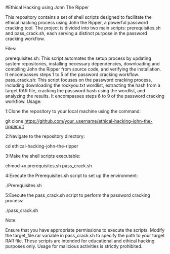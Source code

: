 #Ethical Hacking using John The Ripper

This repository contains a set of shell scripts designed to facilitate the ethical hacking process using John the Ripper, a powerful password cracking tool. The project is divided into two main scripts: prerequisites.sh and pass_crack.sh, each serving a distinct purpose in the password cracking workflow.

Files:

prerequisites.sh: This script automates the setup process by updating system repositories, installing necessary dependencies, downloading and compiling John the Ripper from source code, and verifying the installation. It encompasses steps 1 to 5 of the password cracking workflow.
pass_crack.sh: This script focuses on the password cracking process, including downloading the rockyou.txt wordlist, extracting the hash from a target RAR file, cracking the password hash using the wordlist, and analyzing the results. It encompasses steps 6 to 9 of the password cracking workflow.
Usage:

1:Clone the repository to your local machine using the command:

git clone https://github.com/your_username/ethical-hacking-john-the-ripper.git

2:Navigate to the repository directory:

cd ethical-hacking-john-the-ripper

3:Make the shell scripts executable:

chmod +x prerequisites.sh pass_crack.sh

4:Execute the Prerequisites.sh script to set up the environment:

./Prerequisites.sh

5:Execute the pass_crack.sh script to perform the password cracking process:

./pass_crack.sh

Note:

Ensure that you have appropriate permissions to execute the scripts.
Modify the target_file.rar variable in pass_crack.sh to specify the path to your target RAR file.
These scripts are intended for educational and ethical hacking purposes only. Usage for malicious activities is strictly prohibited.
